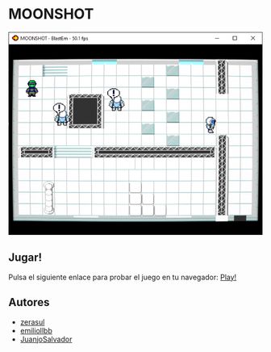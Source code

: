 # MOONSHOT


![Moonshot Screenshot](screenshot.png)

## Jugar!
Pulsa el siguiente enlace para probar el juego en tu navegador: [Play!](http://www.emiliollbb.net/emulatrix/?moonshot.md)

## Autores
* [zerasul](https://zerasul.me/)
* [emiliollbb](http://www.emiliollbb.net/)
* [JuanjoSalvador](https://jsalvador.me/)


